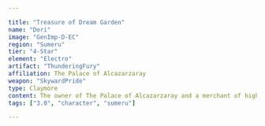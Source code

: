 ```yaml
---

title: "Treasure of Dream Garden"
name: "Dori"
image: "GenImp-D-EC"
region: "Sumeru"
tier: "4-Star"
element: "Electro"
artifact: "ThunderingFury"
affiliation: The Palace of Alcazarzaray
weapon: "SkywardPride"
type: Claymore
content: The owner of The Palace of Alcazarzaray and a merchant of high regard, "Lord Sangemah Bay" is well-known for her ability to obtain anything a person needs, as long as they have enough Mora to afford her jaw-dropping prices.
tags: ["3.0", "character", "sumeru"]

---
```

